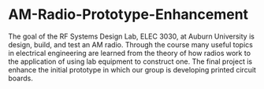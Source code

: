 # AM-Radio-Prototype-Enhancement
The goal of the RF Systems Design Lab, ELEC 3030, at Auburn University is design, build, and test an AM radio.  Through the course many useful topics in electrical engineering are learned from the theory of how radios work to the application of using lab equipment to construct one.  The final project is enhance the initial prototype in which our group is developing printed circuit boards.
